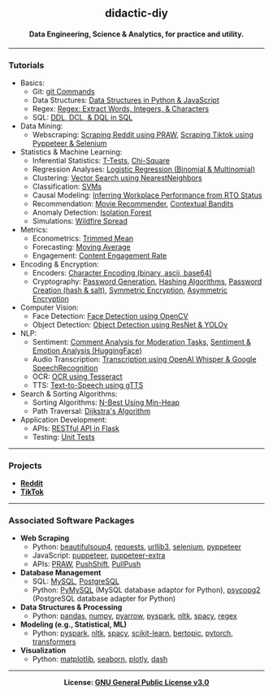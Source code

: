 <h2 align='center'>didactic-diy</h2>
<h4 align='center'>Data Engineering, Science & Analytics, for practice and utility.</h4>

---
### Tutorials
- Basics:
  - Git: [git Commands](https://github.com/kariemoorman/didactic-diy/tree/main/tutorials/git)
  - Data Structures: [Data Structures in Python & JavaScript](https://github.com/kariemoorman/didactic-diy/tree/main/tutorials/data_structures)
  - Regex: [Regex: Extract Words, Integers, & Characters](https://github.com/kariemoorman/didactic-diy/blob/main/tutorials/regex/regex_extract.py)
  - SQL: [DDL, DCL, & DQL in SQL](https://github.com/kariemoorman/didactic-diy/tree/main/tutorials/sql)
- Data Mining:
  - Webscraping: [Scraping Reddit using PRAW](https://github.com/kariemoorman/didactic-diy/tree/main/reddit/__scripts/reddit_scraper), [Scraping Tiktok using Pyppeteer & Selenium](https://github.com/kariemoorman/didactic-diy/tree/main/tiktok)
- Statistics & Machine Learning:
  - Inferential Statistics: [T-Tests](https://github.com/kariemoorman/didactic-diy/blob/main/tutorials/statistics/t_test.ipynb), [Chi-Square](https://github.com/kariemoorman/didactic-diy/blob/main/tutorials/statistics/chi_squared.ipynb)
  - Regression Analyses: [Logistic Regression (Binomial & Multinomial)](https://github.com/kariemoorman/didactic-diy/blob/main/tutorials/predictive_modeling/logistic_regression.ipynb)
  - Clustering: [Vector Search using NearestNeighbors](https://github.com/kariemoorman/didactic-diy/blob/main/tutorials/clustering/Vector_Search.ipynb)
  - Classification: [SVMs](https://github.com/kariemoorman/didactic-diy/blob/main/tutorials/classification/SVM_classification.ipynb)
  - Causal Modeling: [Inferring Workplace Performance from RTO Status](https://github.com/kariemoorman/didactic-diy/blob/main/tutorials/causal_modeling/causal_inference_modeling.ipynb)
  - Recommendation: [Movie Recommender](https://github.com/kariemoorman/didactic-diy/blob/main/tutorials/recommendation/movie_recommendation.ipynb), [Contextual Bandits](https://github.com/kariemoorman/didactic-diy/blob/main/tutorials/recommendation/Contextual_Bandit_Models.ipynb)
  - Anomaly Detection: [Isolation Forest](https://github.com/kariemoorman/didactic-diy/blob/main/tutorials/anomaly_detection/unsupervised_anomaly_detection.ipynb)
  - Simulations: [Wildfire Spread](https://github.com/kariemoorman/didactic-diy/tree/main/tutorials/simulations)
- Metrics:
  - Econometrics: [Trimmed Mean](https://github.com/kariemoorman/didactic-diy/tree/main/tutorials/metrics/trimmed_mean)
  - Forecasting: [Moving Average](https://github.com/kariemoorman/didactic-diy/tree/main/tutorials/metrics/moving_avg)
  - Engagement: [Content Engagement Rate](https://github.com/kariemoorman/didactic-diy/blob/main/tutorials/metrics/content_engagement)
- Encoding & Encryption:
  - Encoders: [Character Encoding (binary, ascii, base64)](https://github.com/kariemoorman/didactic-diy/blob/main/tutorials/encoding_and_encryption/character_encoder.py)
  - Cryptography: [Password Generation](https://github.com/kariemoorman/didactic-diy/blob/main/tutorials/encoding_and_encryption/password_generation.py), [Hashing Algorithms](https://github.com/kariemoorman/didactic-diy/blob/main/tutorials/encoding_and_encryption/hash_functions.py), [Password Creation (hash & salt)](https://github.com/kariemoorman/didactic-diy/blob/main/tutorials/encoding_and_encryption/password_creation.py), [Symmetric Encryption](https://github.com/kariemoorman/didactic-diy/blob/main/tutorials/encoding_and_encryption/symmetric_encryption.py), [Asymmetric Encryption](https://github.com/kariemoorman/didactic-diy/blob/main/tutorials/encoding_and_encryption/asymmetric_encryption.py)
- Computer Vision:
  - Face Detection: [Face Detection using OpenCV](https://github.com/kariemoorman/didactic-diy/blob/main/tutorials/vision/face_detection.py)
  - Object Detection: [Object Detection using ResNet & YOLOv](https://github.com/kariemoorman/didactic-diy/blob/main/tutorials/vision/object_detection.py)
- NLP:
  - Sentiment: [Comment Analysis for Moderation Tasks](https://github.com/kariemoorman/didactic-diy/blob/main/tutorials/nlp/sentiment_analysis/comment_analysis.py), [Sentiment & Emotion Analysis (HuggingFace)](https://github.com/kariemoorman/didactic-diy/blob/main/tutorials/nlp/sentiment_analysis/sentiment_analysis_hf.ipynb)
  - Audio Transcription: [Transcription using OpenAI Whisper & Google SpeechRecognition](https://github.com/kariemoorman/didactic-diy/blob/main/tiktok/__scripts/tiktok_video_to_text.py)
  - OCR: [OCR using Tesseract](https://github.com/kariemoorman/didactic-diy/blob/main/tutorials/ocr/ocr_tesseract.ipynb)
  - TTS: [Text-to-Speech using gTTS](https://github.com/kariemoorman/didactic-diy/blob/main/tutorials/nlp/tts/gtts.py)
- Search & Sorting Algorithms:
  - Sorting Algorithms: [N-Best Using Min-Heap](https://github.com/kariemoorman/didactic-diy/blob/main/tutorials/algorithms/sorting_algorithms/n_best.ipynb)
  - Path Traversal: [Dijkstra's Algorithm](https://github.com/kariemoorman/didactic-diy/blob/main/tutorials/algorithms/dijkstras_algorithm_shortest_path.ipynb)
- Application Development:
  - APIs: [RESTful API in Flask](https://github.com/kariemoorman/didactic-diy/tree/main/tutorials/apis/restful_api/flask)
  - Testing: [Unit Tests](https://github.com/kariemoorman/didactic-diy/tree/main/tutorials/tests)        
--- 
### Projects

- <b>[Reddit](https://github.com/kariemoorman/didactic-diy/tree/main/reddit)</b>
- <b>[TikTok](https://github.com/kariemoorman/didactic-diy/tree/main/tiktok)</b>

---

### Associated Software Packages
- <b>Web Scraping</b>
  - Python: [beautifulsoup4](https://pypi.org/project/beautifulsoup4/), [requests](https://pypi.org/project/requests/), [urllib3](https://pypi.org/project/urllib3/), [selenium](https://www.selenium.dev/), [pyppeteer](https://pypi.org/project/pyppeteer/)
  - JavaScript: [puppeteer](https://www.npmjs.com/package/puppeteer), [puppeteer-extra](https://github.com/berstend/puppeteer-extra/tree/master/packages/puppeteer-extra-plugin-stealth)
  - APIs: [PRAW](https://praw.readthedocs.io/en/stable/package_info/references.html), [PushShift](https://github.com/pushshift/api), [PullPush](https://pullpush.io/)
- <b>Database Management</b>
  - SQL: [MySQL](https://dev.mysql.com/doc/mysql-getting-started/en/), [PostgreSQL](https://www.postgresql.org/)
  - Python: [PyMySQL](https://pypi.org/project/pymysql/) (MySQL database adaptor for Python), [psycopg2](https://pypi.org/project/psycopg2/) (PostgreSQL database adapter for Python)
- <b>Data Structures & Processing</b>
  - Python: [pandas](https://pypi.org/project/pandas/), [numpy](https://pypi.org/project/numpy/), [pyarrow](https://pypi.org/project/pyarrow/), [pyspark](https://pypi.org/project/pyspark/), [nltk](https://pypi.org/project/nltk/), [spacy](https://pypi.org/project/spacy/), [regex](https://pypi.org/project/regex/)
- <b>Modeling (e.g., Statistical, ML)</b>
  - Python: [pyspark](https://pypi.org/project/pyspark/), [nltk](https://pypi.org/project/nltk/), [spacy](https://pypi.org/project/spacy/), [scikit-learn](https://pypi.org/project/scikit-learn/), [bertopic](https://pypi.org/project/bertopic/), [pytorch](https://pypi.org/project/torch/), [transformers](https://pypi.org/project/transformers/)
- <b>Visualization</b>
  - Python: [matplotlib](https://pypi.org/project/matplotlib/), [seaborn](https://pypi.org/project/seaborn/), [plotly](https://pypi.org/project/plotly/), [dash](https://pypi.org/project/dash/)

---
<p align='center'><b>License: <a href='https://choosealicense.com/licenses/gpl-3.0/'>GNU General Public License v3.0</a></b></p>

